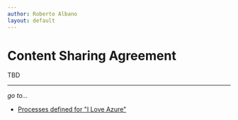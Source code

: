 ```yaml
---
author: Roberto Albano
layout: default
---
```

# Content Sharing Agreement

TBD

---
*go to...*

- [Processes defined for "I Love Azure"](../processes\processes.html)
